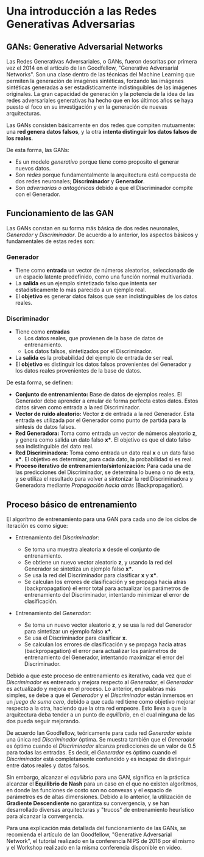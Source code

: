 # Una introducción a las Redes Generativas Adversarias

## GANs: Generative Adversarial Networks

Las Redes Generativas Adversariales, o GANs, fueron descritas por primera vez el 2014 en el artículo de Ian Goodfellow,
"Generative Adversarial Networks". Son una clase dentro de las técnicas
del Machine Learning que permiten la generación de imagénes sintéticas, forzando las imágenes sintéticas generadas a ser
estadísticamente indistinguibles de las imágenes originales. La gran capacidad de generación y la potencia de la idea de las redes
adversariales generativas ha hecho que en los últimos años se haya puesto el foco en su investigación y en la generación de nuevas
arquitecturas.

Las GANs consisten básicamente en dos redes que compiten mutuamente: una **red genera datos falsos**, y la otra **intenta
distinguir los datos falsos de los reales**.

De esta forma, las GANs:

- Es un modelo _generativo_ porque tiene como proposito el generar nuevos datos.
- Son _redes_ porque fundamentalmente la arquitectura está compuesta de dos redes neuronales; **Discriminador** y **Generador**.
- Son _adversarias o antagónicas_ debido a que el Discriminador compite con el Generador.

## Funcionamiento de las GAN

Las GANs constan en su forma más básica de dos redes neuronales, _Generador_ y _Discriminador_. De acuerdo a lo anterior,
los aspectos básicos y fundamentales de estas redes son:

### Generador

- Tiene como **entrada** un vector de números aleatorios, seleccionado de un espacio latente predefinido, como una función normal multivariada.
- La **salida** es un ejemplo sintetizado falso que intenta ser estadísticamente lo más parecido a un ejemplo real.
- El **objetivo** es generar datos falsos que sean indistinguibles de los datos reales.

### Discriminador

- Tiene como **entradas**
  - Los datos reales, que provienen de la base de datos de entrenamiento.
  - Los datos falsos, sintetizados por el Discriminador.
- La **salida** es la probabilidad del ejemplo de entrada de ser real.
- El **objetivo** es distinguir los datos falsos provenientes del Generador y los datos reales provenientes de la base de datos.

De esta forma, se definen:

- **Conjunto de entrenamiento:** Base de datos de ejemplos reales. El Generador debe aprender a emular de forma
  perfecta estos datos. Estos datos sirven como entrada a la red Discriminador.
- **Vector de ruido aleatorio:** Vector **z** de entrada a la red Generador. Esta entrada es utilizada por el Generador como punto de partida para la síntesis de datos falsos.
- **Red Generadora:** Toma como entrada un vector de números aleatorio **z**, y genera como salida un dato
  falso **x\***. El objetivo es que el dato falso sea indistinguible del dato real.
- **Red Discriminadora:** Toma como entrada un dato real **x** o un dato falso **x\***. El objetivo es determinar, para cada dato, la probabilidad si es real.
- **Proceso iterativo de entrenamiento/sintonización:** Para cada una de las predicciones del Discriminador,
  se determina lo buena o no de esta, y se utiliza el resultado para volver a sintonizar la red Discriminadora
  y Generadora mediante _Propagación hacia atrás_ (Backpropagation).

## Proceso básico de entrenamiento

El algorítmo de entrenamiento para una GAN para cada uno de los
ciclos de iteración es como sigue:

- Entrenamiento del _Discriminador_:

  - Se toma una muestra aleatoria **x** desde el conjunto de entrenamiento.
  - Se obtiene un nuevo vector aleatorio **z**, y usando la red del Generador se sintetiza un ejemplo falso **x\***.
  - Se usa la red del Discriminador para clasificar **x** y **x\***.
  - Se calculan los errores de clasificación y se propaga hacia atras (backpropagation) el error total para actualizar los parámetros de entrenamiento del Discriminador, intentando minimizar el error de clasificación.

- Entrenamiento del _Generador_:
  - Se toma un nuevo vector aleatorio **z**, y se usa la red del Generador para sintetizar un ejemplo falso **x\***.
  - Se usa el Discriminador para clasificar **x**.
  - Se calculan los errores de clasificación y se propaga hacia atras (backpropagation) el error para actualizar los parámetros de entrenamiento del Generador, intentando maximizar el error del Discriminador.

Debido a que este proceso de entrenamiento es iterativo, cada vez que el _Discriminador_ es entrenado
y mejora respecto al _Generador_, el _Generador_ es actualizado y mejora en el proceso.
Lo anterior, en palabras más simples, se debe a que el _Generador_ y el _Discriminador_ están inmersos en un _juego de suma cero_, debido
a que cada red tiene como objetivo mejorar respecto a la otra, haciendo que la otra red empeore. Esto lleva
a que la arquitectura deba tender a un punto de _equilibrio_, en el cual ninguna de las dos pueda seguir mejorando.

De acuerdo Ian Goodfellow, teóricamente para cada red _Generador_
existe una única red _Discriminador_ óptima. Se muestra también que el _Generador_ es óptimo cuando el
_Discriminador_ alcanza predicciones de un valor de 0.5 para todas las entradas. Es decir, el _Generador_
es óptimo cuando el _Discriminador_ está completamente confundido y es incapaz de distinguir entre datos reales
y datos falsos.

Sin embargo, alcanzar el _equilibrio_ para una GAN, significa en la práctica alcanzar el **Equilibrio de Nash** para
un caso en el que no existen algorítmos, en donde las funciones de costo son no convexas y el espacio de parámetros es de
altas dimensiones. Debido a lo anterior, la utilización de **Gradiente Descendiente** no garantiza su convergencia,
y se han desarrollado diversas arquitecturas y "trucos" de entrenamiento
heurístico para alcanzar la convergencia.

Para una explicación más detallada del funcionamiento de las GANs, se recomienda el artículo de
Ian Goodfellow, "Generative Adversarial Network", el tutorial
realizado en la conferencia NIPS de 2016 por él mismo y el Workshop
realizado en la misma conferencia disponible en video.
